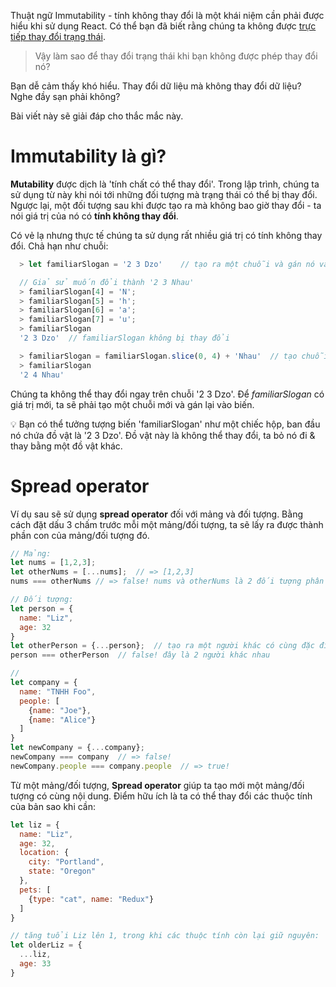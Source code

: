 Thuật ngữ Immutability - tính không thay đổi là một khái niệm cần phải được hiểu khi sử dụng React. Có thể bạn đã biết rằng chúng ta không được [trực tiếp thay đổi trạng thái](https://reactjs.org/docs/state-and-lifecycle.html#do-not-modify-state-directly). 

> Vậy làm sao để thay đổi trạng thái khi bạn không được phép thay đổi nó?

Bạn dễ cảm thấy khó hiểu. Thay đổi dữ liệu mà không thay đổi dữ liệu? Nghe đầy sạn phải không?

Bài viết này sẽ giải đáp cho thắc mắc này.

# Immutability là gì?

**Mutability** được dịch là 'tính chất có thể thay đổi'. Trong lập trình, chúng ta sử dụng từ này khi nói tới những đối tượng mà trạng thái có thể bị thay đổi. Ngược lại, một đối tượng sau khi được tạo ra mà không bao giờ thay đổi - ta nói giá trị của nó có **tính không thay đổi**.

Có vẻ lạ nhưng thực tế chúng ta sử dụng rất nhiều giá trị có tính không thay đổi. Chả hạn như chuỗi:

```js
  > let familiarSlogan = '2 3 Dzo'    // tạo ra một chuỗi và gán nó vào biến

  // Giả sử muốn đổi thành '2 3 Nhau'
  > familiarSlogan[4] = 'N';
  > familiarSlogan[5] = 'h';
  > familiarSlogan[6] = 'a';
  > familiarSlogan[7] = 'u';
  > familiarSlogan
  '2 3 Dzo'  // familiarSlogan không bị thay đổi

  > familiarSlogan = familiarSlogan.slice(0, 4) + 'Nhau'  // tạo chuỗi mới
  > familiarSlogan
  '2 4 Nhau'
```

Chúng ta không thể thay đổi ngay trên chuỗi '2 3 Dzo'. Để *familiarSlogan* có giá trị mới, ta sẽ phải tạo một chuỗi mới và gán lại vào biến.

💡 Bạn có thể tưởng tượng biến 'familiarSlogan' như một chiếc hộp, ban đầu nó chứa đồ vật là '2 3 Dzo'. Đồ vật này là không thể thay đổi, ta bỏ nó đi & thay bằng một đồ vật khác.

# Spread operator

Ví dụ sau sẽ sử dụng **spread operator** đối với mảng và đối tượng. Bằng cách đặt dấu 3 chấm trước mỗi một mảng/đối tượng, ta sẽ lấy ra được thành phần con của mảng/đối tượng đó.

```js
// Mảng:
let nums = [1,2,3];
let otherNums = [...nums];  // => [1,2,3]
nums === otherNums // => false! nums và otherNums là 2 đối tượng phân biệt mặc dù chúng có các phần tử giống nhau

// Đối tượng:
let person = {
  name: "Liz",
  age: 32
}
let otherPerson = {...person};  // tạo ra một người khác có cùng đặc điểm
person === otherPerson  // false! đây là 2 người khác nhau

// 
let company = {
  name: "TNHH Foo",
  people: [
    {name: "Joe"},
    {name: "Alice"}
  ]
}
let newCompany = {...company};
newCompany === company  // => false!
newCompany.people === company.people  // => true!
```

Từ một mảng/đối tượng, **Spread operator** giúp ta tạo mới một mảng/đối tượng có cùng nội dung. Điểm hữu ích là ta có thể thay đổi các thuộc tính của bản sao khi cần:

```js
let liz = {
  name: "Liz",
  age: 32,
  location: {
    city: "Portland",
    state: "Oregon"
  },
  pets: [
    {type: "cat", name: "Redux"}
  ]
}

// tăng tuổi Liz lên 1, trong khi các thuộc tính còn lại giữ nguyên:
let olderLiz = {
  ...liz,
  age: 33
}
```
